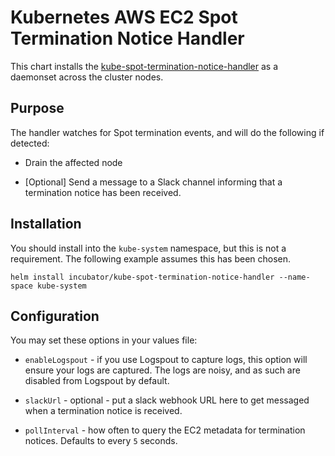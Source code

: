 # Kubernetes AWS EC2 Spot Termination Notice Handler

This chart installs the [kube-spot-termination-notice-handler](https://github.com/mumoshu/kube-spot-termination-notice-handler) as a daemonset across the cluster nodes.

## Purpose

The handler watches for Spot termination events, and will do the following if detected:

* Drain the affected node

* [Optional] Send a message to a Slack channel informing that a termination notice has been received.

## Installation

You should install into the `kube-system` namespace, but this is not a requirement. The following example assumes this has been chosen.

```
helm install incubator/kube-spot-termination-notice-handler --name-space kube-system
```

## Configuration

You may set these options in your values file:

* `enableLogspout` - if you use Logspout to capture logs, this option will ensure your logs are captured. The logs are noisy, and as such are disabled from Logspout by default.

* `slackUrl` - optional - put a slack webhook URL here to get messaged when a termination notice is received.

* `pollInterval` - how often to query the EC2 metadata for termination notices. Defaults to every `5` seconds.

